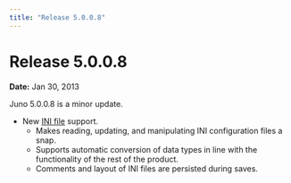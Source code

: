 ```yaml
---
title: "Release 5.0.0.8"
---
```


# Release 5.0.0.8

**Date:** Jan 30, 2013

Juno 5.0.0.8 is a minor update.

- New [INI file](API_DOCS/org/apache/juneau/config.html) support.
  - Makes reading, updating, and manipulating INI configuration files a snap.
  - Supports automatic conversion of data types in line with the functionality of the rest of the product.
  - Comments and layout of INI files are persisted during saves.
